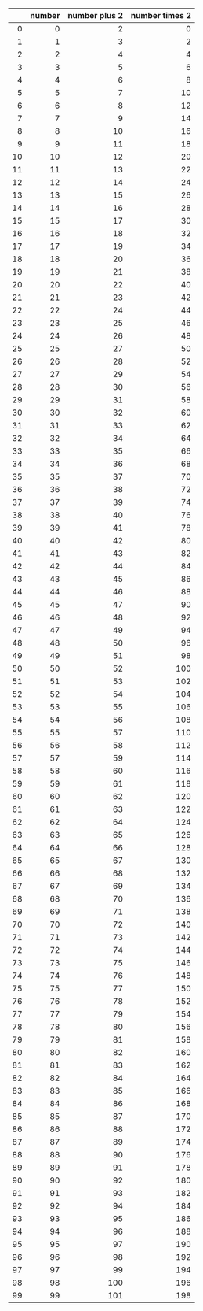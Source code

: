|    |   number |   number plus 2 |   number times 2 |
|---:|---------:|----------------:|-----------------:|
|  0 |        0 |               2 |                0 |
|  1 |        1 |               3 |                2 |
|  2 |        2 |               4 |                4 |
|  3 |        3 |               5 |                6 |
|  4 |        4 |               6 |                8 |
|  5 |        5 |               7 |               10 |
|  6 |        6 |               8 |               12 |
|  7 |        7 |               9 |               14 |
|  8 |        8 |              10 |               16 |
|  9 |        9 |              11 |               18 |
| 10 |       10 |              12 |               20 |
| 11 |       11 |              13 |               22 |
| 12 |       12 |              14 |               24 |
| 13 |       13 |              15 |               26 |
| 14 |       14 |              16 |               28 |
| 15 |       15 |              17 |               30 |
| 16 |       16 |              18 |               32 |
| 17 |       17 |              19 |               34 |
| 18 |       18 |              20 |               36 |
| 19 |       19 |              21 |               38 |
| 20 |       20 |              22 |               40 |
| 21 |       21 |              23 |               42 |
| 22 |       22 |              24 |               44 |
| 23 |       23 |              25 |               46 |
| 24 |       24 |              26 |               48 |
| 25 |       25 |              27 |               50 |
| 26 |       26 |              28 |               52 |
| 27 |       27 |              29 |               54 |
| 28 |       28 |              30 |               56 |
| 29 |       29 |              31 |               58 |
| 30 |       30 |              32 |               60 |
| 31 |       31 |              33 |               62 |
| 32 |       32 |              34 |               64 |
| 33 |       33 |              35 |               66 |
| 34 |       34 |              36 |               68 |
| 35 |       35 |              37 |               70 |
| 36 |       36 |              38 |               72 |
| 37 |       37 |              39 |               74 |
| 38 |       38 |              40 |               76 |
| 39 |       39 |              41 |               78 |
| 40 |       40 |              42 |               80 |
| 41 |       41 |              43 |               82 |
| 42 |       42 |              44 |               84 |
| 43 |       43 |              45 |               86 |
| 44 |       44 |              46 |               88 |
| 45 |       45 |              47 |               90 |
| 46 |       46 |              48 |               92 |
| 47 |       47 |              49 |               94 |
| 48 |       48 |              50 |               96 |
| 49 |       49 |              51 |               98 |
| 50 |       50 |              52 |              100 |
| 51 |       51 |              53 |              102 |
| 52 |       52 |              54 |              104 |
| 53 |       53 |              55 |              106 |
| 54 |       54 |              56 |              108 |
| 55 |       55 |              57 |              110 |
| 56 |       56 |              58 |              112 |
| 57 |       57 |              59 |              114 |
| 58 |       58 |              60 |              116 |
| 59 |       59 |              61 |              118 |
| 60 |       60 |              62 |              120 |
| 61 |       61 |              63 |              122 |
| 62 |       62 |              64 |              124 |
| 63 |       63 |              65 |              126 |
| 64 |       64 |              66 |              128 |
| 65 |       65 |              67 |              130 |
| 66 |       66 |              68 |              132 |
| 67 |       67 |              69 |              134 |
| 68 |       68 |              70 |              136 |
| 69 |       69 |              71 |              138 |
| 70 |       70 |              72 |              140 |
| 71 |       71 |              73 |              142 |
| 72 |       72 |              74 |              144 |
| 73 |       73 |              75 |              146 |
| 74 |       74 |              76 |              148 |
| 75 |       75 |              77 |              150 |
| 76 |       76 |              78 |              152 |
| 77 |       77 |              79 |              154 |
| 78 |       78 |              80 |              156 |
| 79 |       79 |              81 |              158 |
| 80 |       80 |              82 |              160 |
| 81 |       81 |              83 |              162 |
| 82 |       82 |              84 |              164 |
| 83 |       83 |              85 |              166 |
| 84 |       84 |              86 |              168 |
| 85 |       85 |              87 |              170 |
| 86 |       86 |              88 |              172 |
| 87 |       87 |              89 |              174 |
| 88 |       88 |              90 |              176 |
| 89 |       89 |              91 |              178 |
| 90 |       90 |              92 |              180 |
| 91 |       91 |              93 |              182 |
| 92 |       92 |              94 |              184 |
| 93 |       93 |              95 |              186 |
| 94 |       94 |              96 |              188 |
| 95 |       95 |              97 |              190 |
| 96 |       96 |              98 |              192 |
| 97 |       97 |              99 |              194 |
| 98 |       98 |             100 |              196 |
| 99 |       99 |             101 |              198 |